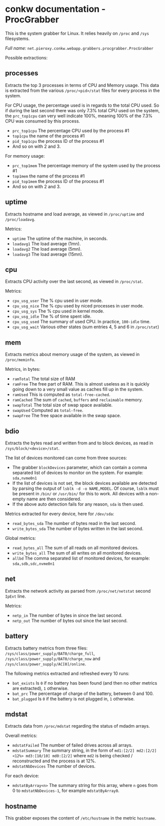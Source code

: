 # conkw documentation - ProcGrabber

This is the system grabber for Linux. It relies heavily on `/proc` and `/sys` filesystems. 

*Full name:* `net.pieroxy.conkw.webapp.grabbers.procgrabber.ProcGrabber`

Possible extractions:

## processes
Extracts the top 3 processes in terms of CPU and Memory usage. This data is extracted from the various `/proc/<pid>/stat` files for every process in the system.

For CPU usage, the percentage used is in regards to the total CPU used. So if during the last second there was only 7.3% total CPU used on the system, the `prc_top1cpu` can very well indicate 100%, meaning 100% of the 7.3% CPU was consumed by this process.

* `prc_top1cpu` The percentage CPU used by the process #1
* `top1cpu` the name of the process #1
* `pid_top1cpu` the process ID of the process #1
* And so on with 2 and 3.

For memory usage:

* `prc_top1mem` The percentage memory of the system used by the process #1
* `top1mem` the name of the process #1
* `pid_top1mem` the process ID of the process #1
* And so on with 2 and 3.

## uptime
Extracts hostname and load average, as viewed in `/proc/uptime` and `/proc/loadavg`.

Metrics:

* `uptime` The uptime of the machine, in seconds.
* `loadavg1` The load average (1mn).
* `loadavg2` The load average (5mn).
* `loadavg3` The load average (15mn).

## cpu
Extracts CPU activity over the last second, as viewed in `/proc/stat`. 

Metrics:

* `cpu_usg_user` The % cpu used in user mode.
* `cpu_usg_nice` The % cpu used by niced processes in user mode.
* `cpu_usg_sys`  The % cpu used in kernel mode.
* `cpu_usg_idle` The % of time spent idle.
* `cpu_usg_used` The summary of used CPU. In practice, `100-idle` time.
* `cpu_usg_wait` Various other states (sum entries 4, 5 and 6 in `/proc/stat`)


## mem
Extracts metrics about memory usage of the system, as viewed in `/proc/meminfo`.

Metrics, in bytes:

* `ramTotal` The total size of RAM
* `ramFree` The free part of RAM. This is almost useless as it is quickly going down to a very small value as caches fill up in the system.
* `ramUsed` This is computed as `total-free-cached`.
* `ramCached` The sum of `cached`, `buffers` and `reclaimable` memory.
* `swapTotal` The total size of swap space available.
* `swapUsed` Computed as `total-free`.
* `swapFree` The free space available in the swap space.

## bdio
Extracts the bytes read and written from and to block devices, as read in `/sys/block/<device>/stat`.

The list of devices monitored can come from three sources:

* The grabber `blockDevices` parameter, which can contain a comma separated list of devices to monitor on the system. For example: `sda,nvme0n1`
* If the list of devices is not set, the block devices available are detected by parsing the output of `lsblk -d -o NAME,MODEL`. Of course, `lsblk` must be present in `/bin/` or `/usr/bin/` for this to work. All devices with a non-empty name are then considered.
* If the above auto detection fails for any reason, `sda` is then used.

Metrics extracted for every device, here for `/dev/sda`:

* `read_bytes_sda` The number of bytes read in the last second.
* `write_bytes_sda` The number of bytes written in the last second.

Global metrics:

* `read_bytes_all` The sum of all reads on all monitored devices.
* `write_bytes_all`  The sum of all writes on all monitored devices.
* `allbd` The comma separated list of monitored devices, for example: `sda,sdb,sdc,nvme0n1`


## net
Extracts the network activity as parsed from `/proc/net/netstat` second `IpExt` line.

Metrics:

* `netp_in` The number of bytes in since the last second.
* `netp_out` The number of bytes out since the last second.


## battery
Extracts battery metrics from three files: `/sys/class/power_supply/BAT0/charge_full`, `/sys/class/power_supply/BAT0/charge_now` and `/sys/class/power_supply/AC[0]/online`.

The following metrics extracted and refreshed every 10 runs:

* `bat_exists` Is `0` if no battery has been found (and then no other metrics are extracted), `1` otherwise.
* `bat_prc` The percentage of charge of the battery, between 0 and 100. 
* `bat_plugged` Is `0` if the battery is not plugged in, `1` otherwise.

## mdstat
Extracts data from `/proc/mdstat` regarding the status of mdadm arrays.

Overall metrics:

* `mdstatFailed` The number of failed drives across all arrays.
* `mdstatSummary` The summary string, in the form of `md1:[2/2] md2:[2/2]<12%> md3:[10/10] md0:[2/2]` where `md2` is being checked / reconstructed and the process is at 12%.
* `mdstatNbDevices` The number of devices.

For each device:

* `mdstatByArray<n>` The summary string for this array, where `n` goes from 0 to `mdstatNbDevices-1`, for example `mdstatByArray0`.


## hostname
This grabber exposes the content of `/etc/hostname` in the metric `hostname`.